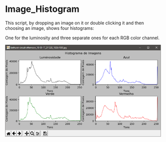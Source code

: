 # Image_Histogram
This script, by dropping an image on it or double clicking it and then choosing an image, shows four histograms:

One for the luminosity and three separate ones for each RGB color channel.


![conversor](https://github.com/DanFSilvaT/Image_Histogram/blob/master/pyhistex.png)
